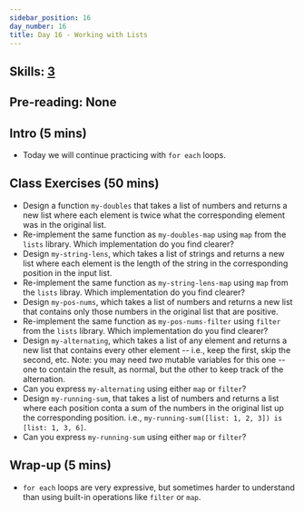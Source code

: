 ```yaml
---
sidebar_position: 16
day_number: 16
title: Day 16 - Working with Lists
---
```


## Skills: [3](/skills/#(3))

## Pre-reading: None

## Intro (5 mins)
- Today we will continue practicing with `for each` loops. 

## Class Exercises (50 mins)
- Design a function `my-doubles` that takes a list of numbers and returns a new list
  where each element is twice what the corresponding element was in the original list.
- Re-implement the same function as `my-doubles-map` using `map` from the
  `lists` library. Which implementation do you find clearer?
- Design `my-string-lens`, which takes a list of strings and returns a new
  list where each element is the length of the string in the corresponding
  position in the input list.
- Re-implement the same function as `my-string-lens-map` using `map` from the
  `lists` libray. Which implementation do you find clearer?
- Design `my-pos-nums`, which takes a list of numbers and returns a new list
  that contains only those numbers in the original list that are positive.
- Re-implement the same function as `my-pos-nums-filter` using `filter` from the
  `lists` library. Which implementation do you find clearer?
- Design `my-alternating`, which takes a list of any element and returns a new
  list that contains every other element -- i.e., keep the first, skip the
  second, etc. Note: you may need _two_ mutable variables for this one -- one to
  contain the result, as normal, but the other to keep track of the alternation.
- Can you express `my-alternating` using either `map` or `filter`? 
- Design `my-running-sum`, that takes a list of numbers and returns a list where
  each position conta a sum of the numbers in the original list up the
  corresponding position. i.e., `my-running-sum([list: 1, 2, 3]) is [list: 1, 3,
  6]`.
- Can you express `my-running-sum` using either `map` or `filter`?

## Wrap-up (5 mins)
- `for each` loops are very expressive, but sometimes harder to understand than
  using built-in operations like `filter` or `map`.
